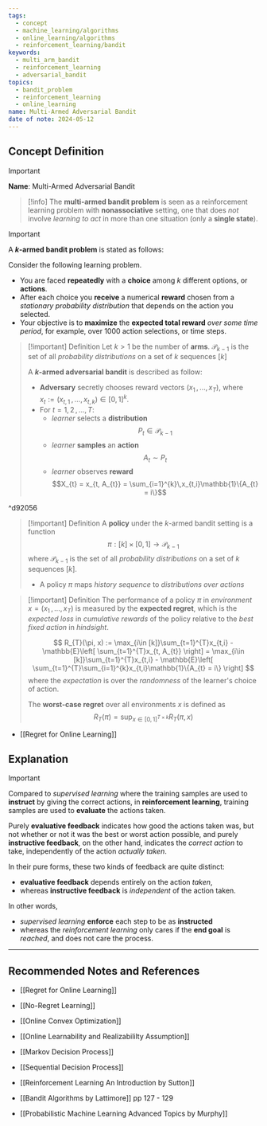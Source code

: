 ```yaml
---
tags:
  - concept
  - machine_learning/algorithms
  - online_learning/algorithms
  - reinforcement_learning/bandit
keywords:
  - multi_arm_bandit
  - reinforcement_learning
  - adversarial_bandit
topics:
  - bandit_problem
  - reinforcement_learning
  - online_learning
name: Multi-Armed Adversarial Bandit
date of note: 2024-05-12
---
```


## Concept Definition

>[!important]
>**Name**: Multi-Armed Adversarial Bandit

>[!info]
>The **multi-armed bandit problem** is seen as  a reinforcement learning problem with **nonassociative** setting, one that does *not* involve *learning to act* in more than one situation (only a **single state**). 

>[!important] 
>A **$k$-armed bandit problem** is stated as follows:  
>
>Consider the following learning problem. 
>- You are faced **repeatedly** with a **choice** among $k$ different options, or **actions**. 
>- After each choice you **receive** a numerical **reward** chosen from a *stationary probability distribution* that depends on the action you selected. 
>- Your objective is to **maximize** the **expected total reward** *over some time period*, for example, over 1000 action selections, or time steps.

>[!important] Definition
>Let $k > 1$ be the number of **arms**. $\mathscr{P}_{k-1}$ is the set of all *probability distributions* on a set of  $k$ sequences $[k]$
>
>A **$k$-armed adversarial bandit** is described as follow:
>- **Adversary** secretly chooses reward vectors $(x_{1} \,{,}\ldots{,}\,x_{T})$, where $x_{t} := (x_{t,1} \,{,}\ldots{,}\,x_{t, k})\in [0,1]^{k}$. 
>- For $t=1,\,2\,{,}\ldots{,}\,T$:
>	- *learner* selects a **distribution** $$P_{t} \in \mathscr{P}_{k-1}$$
>	- *learner* **samples** an **action** $$A_{t} \sim P_{t}$$
>	- *learner* observes **reward** $$X_{t} = x_{t, A_{t}} = \sum_{i=1}^{k}\,x_{t,i}\mathbb{1}\{A_{t} = i\}$$
>	  

^d92056

>[!important] Definition
>A **policy** under the $k$-armed bandit setting is a function $$\pi: [k] \times [0,1] \to \mathscr{P}_{k-1}$$ where $\mathscr{P}_{k-1}$ is the set of all *probability distributions* on a set of  $k$ sequences $[k]$.
>
>- A policy $\pi$ maps *history sequence* to *distributions over actions*



>[!important] Definition
>The performance of a policy $\pi$ in *environment* $x = (x_{1} \,{,}\ldots{,}\,x_{T})$ is measured by the **expected regret**, which is the *expected loss* in *cumulative rewards* of the policy relative to the *best fixed action* in *hindsight*.
>
>$$
>R_{T}(\pi, x) :=  \max_{i\in [k]}\sum_{t=1}^{T}x_{t,i} - \mathbb{E}\left[  \sum_{t=1}^{T}x_{t, A_{t}} \right] = \max_{i\in [k]}\sum_{t=1}^{T}x_{t,i} - \mathbb{E}\left[  \sum_{t=1}^{T}\sum_{i=1}^{k}x_{t,i}\mathbb{1}\{A_{t} = i\} \right] 
>$$
>where the *expectation* is over the *randomness* of the learner's choice of action.
>
>The **worst-case regret** over all environments $x$ is defined as
>$$
>R_{T}(\pi) = \sup_{x\in [0,1]^{T \times k}}R_{T}(\pi, x)
>$$ 

- [[Regret for Online Learning]]

## Explanation

>[!important]
>Compared to *supervised learning* where the training samples are used to **instruct** by giving the correct actions, in **reinforcement learning**, training samples are used to **evaluate** the actions taken. 
>
>Purely **evaluative feedback** indicates how good the actions taken was, but not whether or not it was the best or worst action possible, and purely **instructive feedback**, on the other hand, indicates the *correct action* to take, independently of the action *actually taken*. 
>
>
>In their pure forms, these two kinds of feedback are quite distinct: 
>- **evaluative feedback** depends entirely on the action *taken*, 
>- whereas **instructive feedback** is *independent* of the action taken. 
>  
>In other words, 
>- *supervised learning* **enforce** each step to be as **instructed** 
>- whereas the *reinforcement learning* only cares if the **end goal** is *reached*, and does not care the process. 






-----------
##  Recommended Notes and References



- [[Regret for Online Learning]]
- [[No-Regret Learning]]
- [[Online Convex Optimization]]
- [[Online Learnability and Realizabililty Assumption]]


- [[Markov Decision Process]]
- [[Sequential Decision Process]]


- [[Reinforcement Learning An Introduction by Sutton]]
- [[Bandit Algorithms by Lattimore]] pp 127 - 129
- [[Probabilistic Machine Learning Advanced Topics by Murphy]] 
